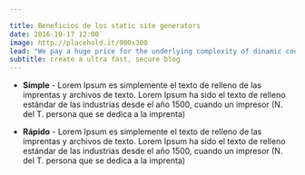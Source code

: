 ```yaml
---

title: Beneficios de los static site generators
date: 2016-10-17 12:00
image: http://placehold.it/900x300
lead: "We pay a huge price for the underlying complexity of dinamic code running on a server for every request"
subtitle: create a ultra fast, secure blog
---
```


- **Simple** - Lorem Ipsum es simplemente el texto de relleno de las imprentas y archivos de texto. Lorem Ipsum ha sido el texto de relleno estándar de las industrias desde el año 1500, cuando un impresor (N. del T. persona que se dedica a la imprenta) 

- **Rápido** - Lorem Ipsum es simplemente el texto de relleno de las imprentas y archivos de texto. Lorem Ipsum ha sido el texto de relleno estándar de las industrias desde el año 1500, cuando un impresor (N. del T. persona que se dedica a la imprenta)

